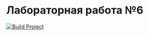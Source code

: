 # Лабораторная работа №6

[![Build Project](https://github.com/Cuyeshi/RPBDIS_LibraryDB_lab6/actions/workflows/build.yml/badge.svg)](https://github.com/Cuyeshi/RPBDIS_LibraryDB_lab6/actions/workflows/build.yml)

